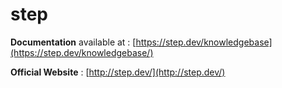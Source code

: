 # step

**Documentation** available at : [https://step.dev/knowledgebase](https://step.dev/knowledgebase/)

**Official Website** : [http://step.dev/](http://step.dev/)
